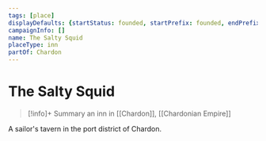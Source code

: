 ```yaml
---
tags: [place]
displayDefaults: {startStatus: founded, startPrefix: founded, endPrefix: destroyed, endStatus: destroyed}
campaignInfo: []
name: The Salty Squid
placeType: inn
partOf: Chardon
---
```

# The Salty Squid
>[!info]+ Summary
> an inn in [[Chardon]], [[Chardonian Empire]]

A sailor's tavern in the port district of Chardon.

